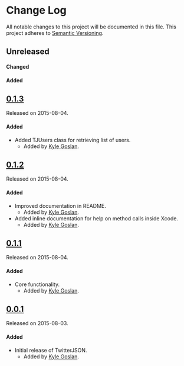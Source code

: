 # Change Log
All notable changes to this project will be documented in this file.
This project adheres to [Semantic Versioning](http://semver.org/).

## Unreleased
#### Changed
#### Added

## [0.1.3](https://github.com/KyleGoslan/TwitterJSON/releases/tag/0.1.3)
Released on 2015-08-04.

#### Added
- Added TJUsers class for retrieving list of users.
  - Added by [Kyle Goslan](https://github.com/KyleGoslan).


## [0.1.2](https://github.com/KyleGoslan/TwitterJSON/releases/tag/0.1.2)
Released on 2015-08-04.

#### Added
- Improved documentation in README.
  - Added by [Kyle Goslan](https://github.com/KyleGoslan).
- Added inline documentation for help on method calls inside Xcode.
  - Added by [Kyle Goslan](https://github.com/KyleGoslan).
  
## [0.1.1](https://github.com/KyleGoslan/TwitterJSON/releases/tag/0.1.1)
Released on 2015-08-04.

#### Added
- Core functionality.
  - Added by [Kyle Goslan](https://github.com/KyleGoslan).

## [0.0.1](https://github.com/KyleGoslan/TwitterJSON/releases/tag/0.0.1)
Released on 2015-08-03.

#### Added
- Initial release of TwitterJSON.
  - Added by [Kyle Goslan](https://github.com/KyleGoslan).